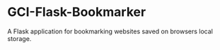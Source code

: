 # GCI-Flask-Bookmarker
A Flask application for bookmarking websites saved on browsers local storage.
